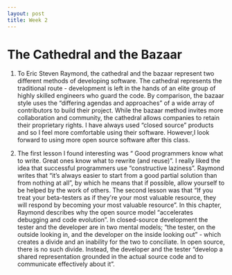 ```yaml
---
layout: post
title: Week 2
---
```


# The Cathedral and the Bazaar

1. To Eric Steven Raymond, the cathedral and the bazaar represent two different methods of developing software. The cathedral represents the traditional route - development is left in the hands of an elite group of highly skilled engineers who guard the code. 
By comparison, the bazaar style  uses the “differing agendas and approaches” of a wide array of contributors to build their project. While the bazaar method invites more collaboration and community, the cathedral allows companies to retain their proprietary rights. I have always used “closed source”  products and so I feel more comfortable using  their software. However,I look forward to using more open source software after this class. 

2. The first lesson I found interesting was “ Good programmers know what to write. Great ones know what to rewrite (and reuse)”. I really liked the idea that successful programmers use “constructive laziness”. Raymond writes that “it’s always easier to start from a good partial solution than from nothing at all”, by which he means that if possible, allow yourself to be helped by the work of others. 
The second lesson was that “If you treat your beta-testers as if they're your most valuable resource, they will respond by becoming your most valuable resource”. In this chapter, Raymond describes why the open source model “accelerates debugging and code evolution”.  In closed-source development the tester and the developer are in two mental models; “the tester, on the outside looking in, and the developer on the inside looking out” - which creates a divide and an inability for the two to conciliate. In open source, there is no such divide. Instead, the developer and the tester “develop a shared representation grounded in the actual source code and to communicate effectively about it”. 
